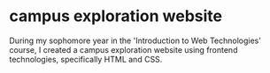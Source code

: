 # campus exploration website
During my sophomore year in the 'Introduction to Web Technologies' course, I created a campus exploration website using frontend technologies, specifically HTML and CSS.
